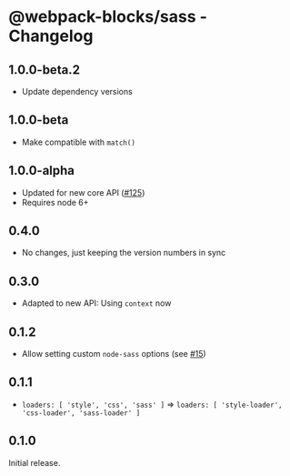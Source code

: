 # @webpack-blocks/sass - Changelog

## 1.0.0-beta.2

- Update dependency versions

## 1.0.0-beta

- Make compatible with `match()`

## 1.0.0-alpha

- Updated for new core API ([#125](https://github.com/andywer/webpack-blocks/issues/125))
- Requires node 6+

## 0.4.0

- No changes, just keeping the version numbers in sync

## 0.3.0

- Adapted to new API: Using `context` now

## 0.1.2

- Allow setting custom `node-sass` options (see [#15](https://github.com/andywer/webpack-blocks/issues/15))

## 0.1.1

- `loaders: [ 'style', 'css', 'sass' ]` => `loaders: [ 'style-loader', 'css-loader', 'sass-loader' ]`

## 0.1.0

Initial release.
